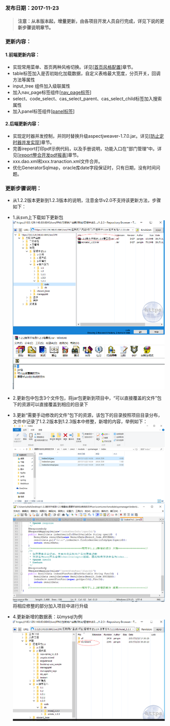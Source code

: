 ### 发布日期：2017-11-23

> #### 注意：从本版本起，增量更新，由各项目开发人员自行完成，详见下说的更新步骤说明章节。

### 更新内容：

#### 1.前端更新内容：

* 实现常用菜单、首页两种风格切换。详见\[[首页风格配置](/kuang-jia-she-zhi/chang-yong-cai-535528-gong-80fd29-pei-zhi.md)\]章节。
* table标签加入是否初始化加载数据，自定义表格最大宽度，分页开关，回调方法等属性
* input_tree 组件加入级联属性
* 加入nav_page标签组件[[nav_page标签](ji-ben-biao-dan-kong-jian/navpage-biao-qian.md)\]
* select、code_select、cas\_select\_parent、cas\_select\_child标签加入搜索属性
* 加入panel标签组件[[panel标签](ji-ben-biao-dan-kong-jian/panelbiao-qian.md)\]

#### 2.后端更新内容：

* 实现定时器并发控制，并同时替换升级aspectjweaver-1.7.0.jar。详见\[[防止定时器并发实现](/kuang-jia-she-zhi/fang-zhi-ding-shi-qi-bing-fa-shi-xian-3010-1-2-3.md)\]章节。
* 完善ireport打印pdf示例代码，以及手册说明，功能入口在”部门管理“中。详见\[[ireport整合开发pdf报表](/kuang-jia-she-zhi/bao-biao-he-da-yin/ireportzheng-he-kai-fa-pdf-bao-biao.md)\]章节。
* xxx.dao.xml和xxx.tranaction.xml文件合并。
* 优化GeneratorSqlmap，oracle库date字段保证时，只有日期，没有时间问题。



### 更新步骤说明：
* 从1.2.2版本更新到1.2.3版本的说明，注意金华v2.0不支持该更新方法，步骤如下：
* 1.从svn上下载如下更新包
![](/assets/upversion1.png)
![](/assets/upversion2.png)

* 2.更新包中包含3个文件包，将jar包更新到项目中，“可以直接覆盖的文件”包下的资源可以直接覆盖到相应的目录下

* 3.更新“需要手动修改的文件”包下的资源，该包下的目录按照项目目录分布，文件中记录了1.2.2版本到1.2.3版本中修整，新增的内容，举例如下：
![](/assets/upversion3.png)
![](/assets/upversion4.png)
将相应修整的部分加入项目中进行升级
* 4.更新新增的数据表：以mysql为例
![](/assets/upversion5.png)